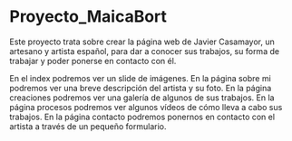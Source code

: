 ﻿# Proyecto_MaicaBort
Este proyecto trata sobre crear la página web de Javier Casamayor, un artesano y artista español, para dar a conocer sus trabajos, su forma de trabajar y poder ponerse en contacto con él.

En el index podremos ver un slide de imágenes. En la página sobre mi podremos ver una breve descripción del artista y su foto. En la página creaciones podremos ver una galería de algunos de sus trabajos. En la página procesos podremos ver algunos vídeos de cómo lleva a cabo sus trabajos. En la página contacto podremos ponernos en contacto con el artista a través de un pequeño formulario.
